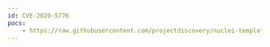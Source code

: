 ```yaml
---
id: CVE-2020-5776
pocs:
    - https://raw.githubusercontent.com/projectdiscovery/nuclei-templates/master/cves/CVE-2020-5776.yaml
---
```

